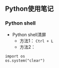 ## Python使用笔记

### Python shell

* Python shell清屏
    * 方法1： `Ctrl + L`
    * 方法2：
```
import os
os.system("clear")
```
